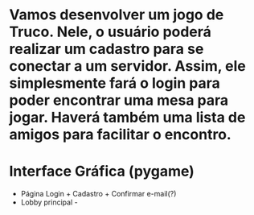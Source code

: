 # Vamos desenvolver um jogo de Truco. Nele, o usuário poderá realizar um cadastro para se conectar a um servidor. Assim, ele simplesmente fará o login para poder encontrar uma mesa para jogar. Haverá também uma lista de amigos para facilitar o encontro.

# Interface Gráfica (pygame)
  * Página Login + Cadastro + Confirmar e-mail(?)
  * Lobby principal - 
  
  
#
#
#
#
